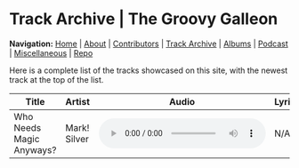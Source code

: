 # Track Archive | The Groovy Galleon

**Navigation:** [Home](index) \| [About](about) \| [Contributors](members) \| [Track Archive](tunes) \| [Albums](albums) \| [Podcast](podcast) \| [Miscellaneous](misc) \| [Repo](https://github.com/MarkSilverMedia/groovygalleon)

Here is a complete list of the tracks showcased on this site, with the newest track at the top of the list.

| Title | Artist | Audio | Lyrics | License |
| --- | --- | --- | --- | --- |
| Who Needs Magic Anyways? | Mark! Silver | <audio src="https://marksilvermedia.github.io/assets/music/emawm/whoneedsmagicanyways.mp3" controls></audio> | N/A | [CC BY 4.0](https://creativecommons.org/licenses/by/4.0/) |

